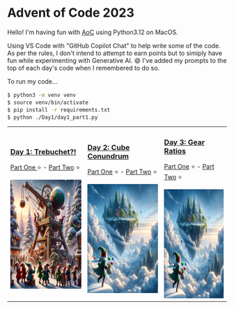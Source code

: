 # Advent of Code 2023

Hello! I'm having fun with [AoC](https://adventofcode.com/) using Python3.12 on MacOS.

Using VS Code with "GitHub Copilot Chat" to help write some of the code. As per the rules, I don't intend to attempt to earn points but to simiply have fun while experimenting with Generative AI. :smile: I've added my prompts to the top of each day's code when I remembered to do so.

To run my code...

```bash
$ python3 -m venv venv
$ source venv/bin/activate
$ pip install -r requirements.txt
$ python ./Day1/day1_part1.py
```

<table>

<tr> <!-- New Row -->

<td>

### [Day 1: Trebuchet?!](./Day1/day1_overview.md)
[Part One ](./Day1/day1_part1.py) :star: - [Part Two](./Day1/day1_part2.py) :star:

<img src="./Day1/day1_DALLE.png"  width="250" height="250">

</td>

<td>

### [Day 2: Cube Conundrum](./Day2/day2_overview.md)

[Part One](./Day2/day2_part1.py) :star: - [Part Two](./Day2/day2_part2.py) :star:

<img src="./Day2/day2_DALLE.png"  width="250" height="250">

</td>

<td>

### [Day 3: Gear Ratios](./Day3/day3_overview.md)

[Part One](./Day3/day3_part1.py) :star: - [Part Two](./Day3/day3_part2.py) :star:

<img src="./Day2/day2_DALLE.png"  width="250" height="250">

</td>

</tr> <!-- End Row -->

</table>
